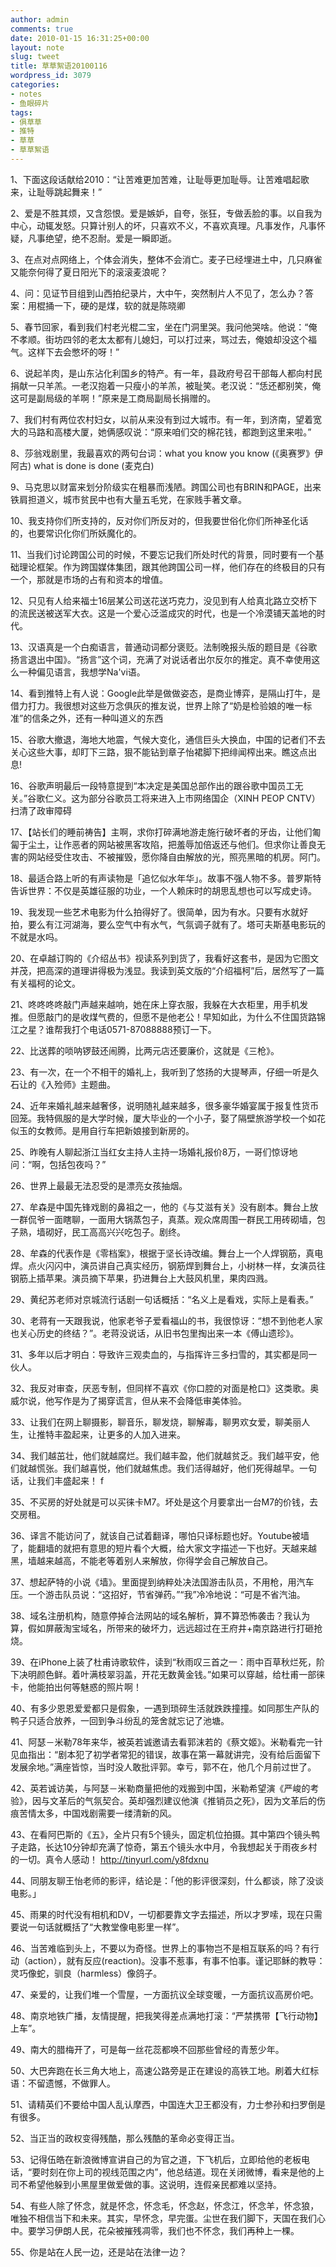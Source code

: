 ```yaml
---
author: admin
comments: true
date: 2010-01-15 16:31:25+00:00
layout: note
slug: tweet
title: 草草絮语20100116
wordpress_id: 3079
categories:
- notes
- 鱼眼碎片
tags:
- 俱草草
- 推特
- 草草
- 草草絮语
---
```


1、下面这段话献给2010：“让苦难更加苦难，让耻辱更加耻辱。让苦难唱起歌来，让耻辱跳起舞来！”

2、爱是不胜其烦，又含怨恨。爱是嫉妒，自夸，张狂，专做丢脸的事。以自我为中心，动辄发怒。只算计别人的坏，只喜欢不义，不喜欢真理。凡事发作，凡事怀疑，凡事绝望，绝不忍耐。爱是一瞬即逝。

3、在点对点网络上，个体会消失，整体不会消亡。麦子已经埋进土中，几只麻雀又能奈何得了夏日阳光下的滚滚麦浪呢？ 

4、问：见证节目组到山西拍纪录片，大中午，突然制片人不见了，怎么办？答案：用棍捅一下，硬的是煤，软的就是陈晓卿 

5、春节回家，看到我们村老光棍二宝，坐在门洞里哭。我问他哭啥。他说：“俺不孝顺。街坊四邻的老太太都有儿媳妇，可以打过来，骂过去，俺娘却没这个福气。这样下去会憋坏的呀！”

6、说起羊肉，是山东沾化利国乡的特产。有一年，县政府号召干部每人都向村民捐献一只羊羔。一老汉抱着一只瘦小的羊羔，被耻笑。老汉说：“恁还都别笑，俺这可是副局级的羊啊！”原来是工商局副局长捐赠的。  

7、我们村有两位农村妇女，以前从来没有到过大城市。有一年，到济南，望着宽大的马路和高楼大厦，她俩感叹说：“原来咱们交的棉花钱，都跑到这里来啦。”

8、莎翁戏剧里，我最喜欢的两句台词：what you know you know (《奥赛罗》伊阿古) what is done is done (麦克白)

9、马克思以财富来划分阶级实在粗暴而浅陋。跨国公司也有BRIN和PAGE，出来铁肩担道义，城市贫民中也有大量五毛党，在家贱手著文章。

10、我支持你们所支持的，反对你们所反对的，但我要世俗化你们所神圣化话的，也要常识化你们所妖魔化的。

11、当我们讨论跨国公司的时候，不要忘记我们所处时代的背景，同时要有一个基础理论框架。作为跨国媒体集团，跟其他跨国公司一样，他们存在的终极目的只有一个，那就是市场的占有和资本的增值。  

12、只见有人给来福士16层某公司送花送巧克力，没见到有人给真北路立交桥下的流民送被送军大衣。这是一个爱心泛滥成灾的时代，也是一个冷漠铺天盖地的时代。

13、汉语真是一个白痴语言，普通动词都分褒贬。法制晚报头版的题目是《谷歌扬言退出中国》。“扬言”这个词，充满了对说话者出尔反尔的推定。真不幸使用这么一种偏见语言，我想学Na'vi语。

14、看到推特上有人说：Google此举是做做姿态，是商业博弈，是隔山打牛，是借力打力。我很想对这些万念俱灰的推友说，世界上除了“奶是检验娘的唯一标准”的信条之外，还有一种叫道义的东西

15、谷歌大撤退，海地大地震，气候大变化，通信巨头大换血，中国的记者们不去关心这些大事，却盯下三路，狠不能钻到章子怡裙脚下把绯闻榨出来。瞧这点出息! 

16、谷歌声明最后一段特意提到“本决定是美国总部作出的跟谷歌中国员工无关。”谷歌仁义。这为部分谷歌员工将来进入上市网络国企（XINH PEOP CNTV）扫清了政审障碍

17、【站长们的睡前祷告】主啊，求你打碎满地游走施行破坏者的牙齿，让他们匍匐于尘土，让作恶者的网站被黑客攻陷，把羞辱加倍返还与他们。但求你让善良无害的网站经受住攻击、不被摧毁，愿你降自由解放的光，照亮黑暗的机房。阿门。

18、最适合路上听的有声读物是「追忆似水年华」。故事不强人物不多。普罗斯特告诉世界：不仅是英雄征服的功业，一个人赖床时的胡思乱想也可以写成史诗。

19、我发现一些艺术电影为什么拍得好了。很简单，因为有水。只要有水就好拍，要么有江河湖海，要么空气中有水气，气氛调子就有了。塔可夫斯基电影玩的不就是水吗。

20、在卓越订购的《介绍丛书》视读系列到货了，我看好这套书，是因为它图文并茂，把高深的道理讲得极为浅显。我读到英文版的“介绍福柯”后，居然写了一篇有关福柯的论文。

21、咚咚咚咚敲门声越来越响，她在床上穿衣服，我躲在大衣柜里，用手机发推。但愿敲门的是收煤气费的，但愿不是他老公！早知如此，为什么不住国货路锦江之星？谁帮我打个电话0571-87088888预订一下。

22、比送葬的唢呐锣鼓还闹腾，比两元店还要廉价，这就是《三枪》。

23、有一次，在一个不相干的婚礼上，我听到了悠扬的大提琴声，仔细一听是久石让的《入殓师》主题曲。

24、近年来婚礼越来越奢侈，说明随礼越来越多，很多豪华婚宴属于报复性货币回笼。我特佩服的是大学时候，厦大毕业的一个小子，娶了隔壁旅游学校一个如花似玉的女教师。是用自行车把新娘接到新房的。

25、昨晚有人聊起浙江当红女主持人主持一场婚礼报价8万，一哥们惊讶地问：“啊，包括包夜吗？”

26、世界上最最无法忍受的是漂亮女孩抽烟。

27、牟森是中国先锋戏剧的鼻祖之一，他的《与艾滋有关》没有剧本。舞台上放一群侃爷一面瞎聊，一面用大锅蒸包子，真蒸。观众席周围一群民工用砖砌墙，包子熟，墙砌好，民工高高兴兴吃包子。剧终。

28、牟森的代表作是《零档案》，根据于坚长诗改编。舞台上一个人焊钢筋，真电焊。点火闪闪中，演员讲自己真实经历，钢筋焊到舞台上，小树林一样，女演员往钢筋上插苹果。演员摘下苹果，扔进舞台上大鼓风机里，果肉四溅。 

29、黄纪苏老师对京城流行话剧一句话概括：“名义上是看戏，实际上是看表。”

30、老蒋有一天跟我说，他家老爷子爱看福山的书，我很惊讶：“想不到他老人家也关心历史的终结？”。老蒋没说话，从旧书包里掏出来一本《傅山遗珍》。

31、多年以后才明白：导致许三观卖血的，与指挥许三多扫雪的，其实都是同一伙人。

32、我反对审查，厌恶专制，但同样不喜欢《你口腔的对面是枪口》这类歌。奥威尔说，他写作是为了揭穿谎言，但从来不会降低审美体验。

33、让我们在网上聊摄影，聊音乐，聊发烧，聊解毒，聊男欢女爱，聊美丽人生，让推特丰盈起来，让更多的人加入进来。 

34、我们越茁壮，他们就越腐烂。我们越丰盈，他们就越贫乏。我们越平安，他们就越慌张。我们越喜悦，他们就越焦虑。我们活得越好，他们死得越早。一句话，让我们丰盛起来！  f

35、不买房的好处就是可以买徕卡M7。坏处是这个月要拿出一台M7的价钱，去交房租。

36、译言不能访问了，就该自己试着翻译，哪怕只译标题也好。Youtube被墙了，能翻墙的就把有意思的短片看个大概，给大家文字描述一下也好。天越来越黑，墙越来越高，不能老等着别人来解放，你得学会自己解放自己。

37、想起萨特的小说《墙》。里面提到纳粹处决法国游击队员，不用枪，用汽车压。一个游击队员说：“这招好，节省弹药。”“我”冷冷地说：“可是不省汽油。

38、域名注册机构，随意停掉合法网站的域名解析，算不算恐怖袭击？我认为算，假如屏蔽淘宝域名，所带来的破坏力，远远超过在王府井+南京路进行打砸抢烧。

39、在iPhone上装了杜甫诗歌软件，读到“秋雨叹三首之一：雨中百草秋烂死，阶下决明颜色鲜。着叶满枝翠羽盖，开花无数黄金钱。”如果可以穿越，给杜甫一部徕卡，他能拍出何等魅惑的照片啊！

40、有多少恩恩爱爱都只是假象，一遇到琐碎生活就跌跌撞撞。如同那生产队的鸭子只适合放养，一回到争斗纷乱的笼舍就忘记了池塘。

41、阿瑟－米勒78年来华，被英若诚邀请去看郭沫若的《蔡文姬》。米勒看完一针见血指出：“剧本犯了初学者常犯的错误，故事在第一幕就讲完，没有给后面留下发展余地。”满座皆惊，当时没人敢批评郭。幸亏，郭不在，他几个月前过世了。

42、英若诚访美，与阿瑟－米勒商量把他的戏搬到中国，米勒希望演《严峻的考验》，因与文革后的气氛契合。英却强烈建议他演《推销员之死》，因为文革后的伤痕苦情太多，中国戏剧需要一缕清新的风。 

43、在看阿巴斯的《五》，全片只有5个镜头，固定机位拍摄。其中第四个镜头鸭子走路，长达10分钟却充满了惊奇，第五个镜头水中月，令我想起关于雨夜乡村的一切。真令人感动！ http://tinyurl.com/y8fdxnu  

44、同朋友聊王怡老师的影评，结论是：「他的影评很深刻，什么都谈，除了没谈电影。」

45、雨果的时代没有相机和DV，一切都要靠文字去描述，所以才罗嗦，现在只需要说一句话就概括了“大教堂像电影里一样”。

46、当苦难临到头上，不要以为奇怪。世界上的事物岂不是相互联系的吗？有行动（action），就有反应(reaction)。没事不惹事，有事不怕事。谨记耶稣的教导：灵巧像蛇，驯良（harmless）像鸽子。

47、亲爱的，让我们堆一个雪屋，一方面抗议全球变暖，一方面抗议高房价吧。

48、南京地铁广播，友情提醒，把我笑得差点满地打滚：“严禁携带【飞行动物】上车”。

49、南大的腊梅开了，可是每一丝花蕊都唤不回那些曾经的青葱少年。

50、大巴奔跑在长三角大地上，高速公路旁是正在建设的高铁工地。刷着大红标语：不留遗憾，不做罪人。

51、请精英们不要给中国人乱认摩西，中国连大卫王都没有，力士参孙和扫罗倒是有很多。

52、当正当的政权变得残酷，那么残酷的革命必变得正当。

53、记得伍皓在新浪微博宣讲自己的为官之道，下飞机后，立即给他的老板电话，“要时刻在你上司的视线范围之内”，他总结道。现在关闭微博，看来是他的上司不希望他躲到小黑屋里做爱做的事。这说明，连假亲民都难以坚持。 

54、有些人除了怀念，就是怀念，怀念毛，怀念赵，怀念江，怀念羊，怀念狼，唯独不相信当下和未来。其实，早怀念，早完蛋。尘世在我们脚下，天国在我们心中。要学习伊朗人民，花朵被摧残凋零，我们也不怀念，我们再种上一棵。  

55、你是站在人民一边，还是站在法律一边？


